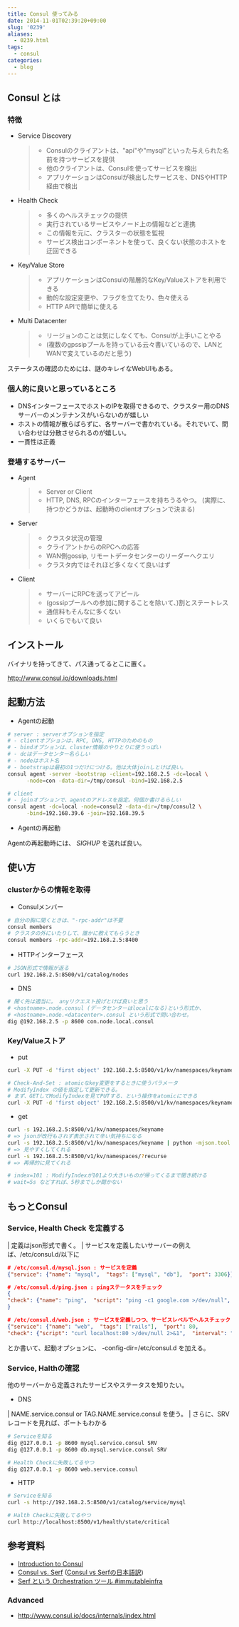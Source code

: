 ```yaml
---
title: Consul 使ってみる
date: 2014-11-01T02:39:20+09:00
slug: '0239'
aliases:
  - 0239.html
tags:
  - consul
categories:
  - blog
---
```



## Consul とは

### 特徴

-   Service Discovery

    > -   Consulのクライアントは、\"api\"や\"mysql\"といった与えられた名前を持つサービスを提供
    > -   他のクライアントは、Consulを使ってサービスを検出
    > -   アプリケーションはConsulが検出したサービスを、DNSやHTTP経由で検出

-   Health Check

    > -   多くのヘルスチェックの提供
    > -   実行されているサービスやノード上の情報などと連携
    > -   この情報を元に、クラスターの状態を監視
    > -   サービス検出コンポーネントを使って、良くない状態のホストを迂回できる

-   Key/Value Store

    > -   アプリケーションはConsulの階層的なKey/Valueストアを利用できる
    > -   動的な設定変更や、フラグを立てたり、色々使える
    > -   HTTP APIで簡単に使える

-   Multi Datacenter

    > -   リージョンのことは気にしなくても、Consulが上手いことやる
    > -   (複数のgpssipプールを持っている云々書いているので、LANとWANで変えているのだと思う)

ステータスの確認のためには、謎のキレイなWebUIもある。

### 個人的に良いと思っているところ

-   DNSインターフェースでホストのIPを取得できるので、クラスター用のDNSサーバーのメンテナンスがいらないのが嬉しい
-   ホストの情報が散らばらずに、各サーバーで書かれている。それでいて、問い合わせは分散させられるのが嬉しい。
-   一貫性は正義

### 登場するサーバー

-   Agent

    > -   Server or Client
    > -   HTTP, DNS, RPCのインターフェースを持ちうるやつ。
    >     (実際に、持つかどうかは、起動時のclientオプションで決まる)

-   Server

    > -   クラスタ状況の管理
    > -   クライアントからのRPCへの応答
    > -   WAN側gossip, リモートデータセンターのリーダーへクエリ
    > -   クラスタ内ではそれほど多くなくて良いはず

-   Client

    > -   サーバーにRPCを送ってアピール
    > -   (gossipプールへの参加に関することを除いて、)割とステートレス
    > -   通信料もそんなに多くない
    > -   いくらでもいて良い

## インストール

バイナリを持ってきて、パス通ってるとこに置く。

<http://www.consul.io/downloads.html>

## 起動方法

-   Agentの起動

``` sh
# server : serverオプションを指定
# - clientオプションは、RPC, DNS, HTTPのためのもの
# - bindオプションは、cluster情報のやりとりに使うっぽい
# - dcはデータセンター名らしい
# - nodeはホスト名
# - bootstrapは最初の1つだけにつける。他は大体joinしとけば良い。
consul agent -server -bootstrap -client=192.168.2.5 -dc=local \
      -node=con -data-dir=/tmp/consul -bind=192.168.2.5 

# client
# - joinオプションで、agentのアドレスを指定。何個か書けるらしい
consul agent -dc=local -node=consul2 -data-dir=/tmp/consul2 \
      -bind=192.168.39.6 -join=192.168.39.5
```

-   Agentの再起動

Agentの再起動時には、 *SIGHUP* を送れば良い。

## 使い方

### clusterからの情報を取得

-   Consulメンバー

``` sh
# 自分の胸に聞くときは、"-rpc-addr"は不要
consul members
# クラスタの外にいたりして、誰かに教えてもらうとき
consul members -rpc-addr=192.168.2.5:8400
```

-   HTTPインターフェース

``` sh
# JSON形式で情報が返る
curl 192.168.2.5:8500/v1/catalog/nodes
```

-   DNS

``` sh
# 聞く先は適当に。 anyリクエスト投げとけば良いと思う
# <hostname>.node.consul (データセンターはlocalになる)という形式か、
# <hostname>.node.<datacenter>.consul という形式で問い合わせ。
dig @192.168.2.5 -p 8600 con.node.local.consul
```

### Key/Valueストア

-   put

``` sh
curl -X PUT -d 'first object' 192.168.2.5:8500/v1/kv/namespaces/keyname

# Check-And-Set : atomicなkey変更をするときに使うパラメータ
# ModifyIndex の値を指定して更新できる。
# まず、GETしてModifyIndexを見てPUTする、という操作をatomicにできる
curl -X PUT -d 'first object' 192.168.2.5:8500/v1/kv/namespaces/keyname?cas=97
```

-   get

``` sh
curl -s 192.168.2.5:8500/v1/kv/namespaces/keyname
# => jsonが改行もされず表示されて辛い気持ちになる
curl -s 192.168.2.5:8500/v1/kv/namespaces/keyname | python -mjson.tool
# => 見やすくしてくれる
curl -s 192.168.2.5:8500/v1/kv/namespaces/?recurse
# => 再帰的に見てくれる

# index=101 : ModifyIndexが101より大きいものが帰ってくるまで聞き続ける
# wait=5s などすれば、5秒までしか聞かない
```

## もっとConsul

### Service, Health Check を定義する

| 定義はjson形式で書く。
| サービスを定義したいサーバーの例えば、/etc/consul.d/以下に

``` json
# /etc/consul.d/mysql.json : サービスを定義
{"service": {"name": "mysql",  "tags": ["mysql", "db"],  "port": 3306}}

# /etc/consul.d/ping.json : pingステータスをチェック
{
"check": {"name": "ping",  "script": "ping -c1 google.com >/dev/null",  "interval": "30s"}
}

# /etc/consul.d/web.json : サービスを定義しつつ、サービスレベルでヘルスチェック
{"service": {"name": "web",  "tags": ["rails"],  "port": 80, 
"check": {"script": "curl localhost:80 >/dev/null 2>&1",  "interval": "30s"}}}
```

とか書いて、起動オプションに、 -config-dir=/etc/consul.d を加える。

### Service, Halthの確認

他のサーバーから定義されたサービスやステータスを知りたい。

-   DNS

| NAME.service.consul or TAG.NAME.service.consul を使う。
| さらに、SRVレコードを見れば、ポートもわかる

``` sh
# Serviceを知る
dig @127.0.0.1 -p 8600 mysql.service.consul SRV
dig @127.0.0.1 -p 8600 db.mysql.service.consul SRV

# Health Checkに失敗してるやつ
dig @127.0.0.1 -p 8600 web.service.consul
```

-   HTTP

``` sh
# Serviceを知る
curl -s http://192.168.2.5:8500/v1/catalog/service/mysql

# Halth Checkに失敗してるやつ
curl http://localhost:8500/v1/health/state/critical
```

## 参考資料

-   [Introduction to Consul](http://www.consul.io/intro/index.html)
-   [Consul vs. Serf](http://www.consul.io/intro/vs/serf.html) ([Consul
    vs
    Serfの日本語訳](http://pocketstudio.jp/log3/2014/04/19/translation_consul_related_documents/))
-   [Serf という Orchestration ツール
    #immutableinfra](http://www.slideshare.net/sonots/serf-iiconf-20140325)

### Advanced

-   <http://www.consul.io/docs/internals/index.html>
